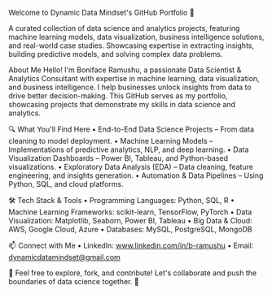 Welcome to Dynamic Data Mindset's GitHub Portfolio 🚀

A curated collection of data science and analytics projects, featuring machine learning models, data visualization, business intelligence solutions, and real-world case studies. Showcasing expertise in extracting insights, building predictive models, and solving complex data problems.

About Me
Hello! I'm Boniface Ramushu, a passionate Data Scientist & Analytics Consultant with expertise in machine learning, data visualization, and business intelligence. I help businesses unlock insights from data to drive better decision-making. This GitHub serves as my portfolio, showcasing projects that demonstrate my skills in data science and analytics.

🔍 What You'll Find Here
•	End-to-End Data Science Projects – From data cleaning to model deployment.
•	Machine Learning Models – Implementations of predictive analytics, NLP, and deep learning.
•	Data Visualization Dashboards – Power BI, Tableau, and Python-based visualizations.
•	Exploratory Data Analysis (EDA) – Data cleaning, feature engineering, and insights generation.
•	Automation & Data Pipelines – Using Python, SQL, and cloud platforms.

🛠️ Tech Stack & Tools
•	Programming Languages: Python, SQL, R
•	Machine Learning Frameworks: scikit-learn, TensorFlow, PyTorch
•	Data Visualization: Matplotlib, Seaborn, Power BI, Tableau
•	Big Data & Cloud: AWS, Google Cloud, Azure
•	Databases: MySQL, PostgreSQL, MongoDB

📫 Connect with Me
•	LinkedIn: www.linkedin.com/in/b-ramushu
•	Email: dynamicdatamindset@gmail.com

📌 Feel free to explore, fork, and contribute! Let's collaborate and push the boundaries of data science together. 🚀

